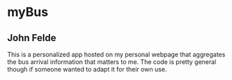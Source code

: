 # myBus
## John Felde

This is a personalized app hosted on my personal webpage that aggregates the bus arrival information that matters to me. The code is pretty general though if someone wanted to adapt it for their own use.


